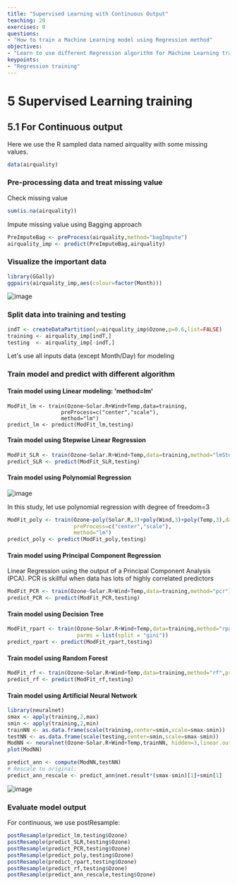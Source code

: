 ```yaml
---
title: "Supervised Learning with Continuous Output"
teaching: 20
exercises: 0
questions:
- "How to train a Machine Learning model using Regression method"
objectives:
- "Learn to use different Regression algorithm for Machine Learning training"
keypoints:
- "Regression training"
---
```

# 5 Supervised Learning training
## 5.1 For Continuous output

Here we use the R sampled data named airquality with some missing values.

```r
data(airquality)
```

### Pre-processing data and treat missing value

Check missing value

```r
sum(is.na(airquality))
```

Impute missing value using Bagging approach

```r
PreImputeBag <- preProcess(airquality,method="bagImpute")
airquality_imp <- predict(PreImputeBag,airquality)
```

### Visualize the important data

```r
library(GGally)
ggpairs(airquality_imp,aes(colour=factor(Month)))
```

![image](https://user-images.githubusercontent.com/43855029/156043017-4fa675b1-d840-45b3-a637-54ad342c5e89.png)

### Split data into training and testing

```r
indT <- createDataPartition(y=airquality_imp$Ozone,p=0.6,list=FALSE)
training <- airquality_imp[indT,]
testing  <- airquality_imp[-indT,]
```

Let's use all inputs data (except Month/Day) for modeling

### Train model and predict with different algorithm

#### Train model using Linear modeling: 'method=lm'

```{r}
ModFit_lm <- train(Ozone~Solar.R+Wind+Temp,data=training,
                 preProcess=c("center","scale"),
                 method="lm")
predict_lm <- predict(ModFit_lm,testing)                 
```

#### Train model using Stepwise Linear Regression

```r
ModFit_SLR <- train(Ozone~Solar.R+Wind+Temp,data=training,method="lmStepAIC")
predict_SLR <- predict(ModFit_SLR,testing)                 

```

#### Train model using Polynomial Regression

![image](https://user-images.githubusercontent.com/43855029/122609104-6c1e9400-d04b-11eb-984c-ed20f0926451.png)

In this study, let use polynomial regression with degree of freedom=3

```r
ModFit_poly <- train(Ozone~poly(Solar.R,3)+poly(Wind,3)+poly(Temp,3),data=training,
                     preProcess=c("center","scale"),
                     method="lm")
predict_poly <- predict(ModFit_poly,testing)                                      
```

#### Train model using Principal Component Regression

Linear Regression using the output of a Principal Component Analysis (PCA). 
PCR is skillful when data has lots of highly correlated predictors

```r
ModFit_PCR <- train(Ozone~Solar.R+Wind+Temp,data=training,method="pcr")
predict_PCR <- predict(ModFit_PCR,testing)  
```

#### Train model using Decision Tree

```r
ModFit_rpart <- train(Ozone~Solar.R+Wind+Temp,data=training,method="rpart",
                      parms = list(split = "gini"))
predict_rpart <- predict(ModFit_rpart,testing)                                                            
```

#### Train model using Random Forest

```r
ModFit_rf <- train(Ozone~Solar.R+Wind+Temp,data=training,method="rf",prox=TRUE)
predict_rf <- predict(ModFit_rf,testing)                                                            
```

#### Train model using Artificial Neural Network

```r
library(neuralnet)
smax <- apply(training,2,max)
smin <- apply(training,2,min)
trainNN <- as.data.frame(scale(training,center=smin,scale=smax-smin))
testNN <- as.data.frame(scale(testing,center=smin,scale=smax-smin))
ModNN <- neuralnet(Ozone~Solar.R+Wind+Temp,trainNN, hidden=3,linear.output = T)
plot(ModNN)

predict_ann <- compute(ModNN,testNN)
# Rescale to original:
predict_ann_rescale <- predict_ann$net.result*(smax-smin)[1]+smin[1]
```

![image](https://user-images.githubusercontent.com/43855029/156043689-bcf75a49-c671-4c51-bad8-a40315109900.png)

### Evaluate model output

For continuous, we use postResample:

```r
postResample(predict_lm,testing$Ozone)
postResample(predict_SLR,testing$Ozone)
postResample(predict_PCR,testing$Ozone)
postResample(predict_poly,testing$Ozone)
postResample(predict_rpart,testing$Ozone)
postResample(predict_rf,testing$Ozone)
postResample(predict_ann_rescale,testing$Ozone)
```
